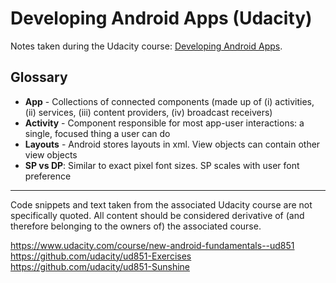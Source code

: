 # Developing Android Apps (Udacity)

Notes taken during the Udacity course: [Developing Android Apps](https://www.udacity.com/course/developing-android-apps--ud853ar).

## Glossary
* **App** - Collections of connected components (made up of (i) activities, (ii) services, (iii) content
providers, (iv) broadcast receivers)
* **Activity** - Component responsible for most app-user interactions: a single, focused thing a user can do
* **Layouts** - Android stores layouts in xml. View objects can contain other view objects
* **SP vs DP**: Similar to exact pixel font sizes. SP scales with user font preference

---

Code snippets and text taken from the associated Udacity course are not specifically quoted. All content should be considered derivative of (and therefore belonging to the owners of) the associated course.

https://www.udacity.com/course/new-android-fundamentals--ud851
https://github.com/udacity/ud851-Exercises
https://github.com/udacity/ud851-Sunshine
